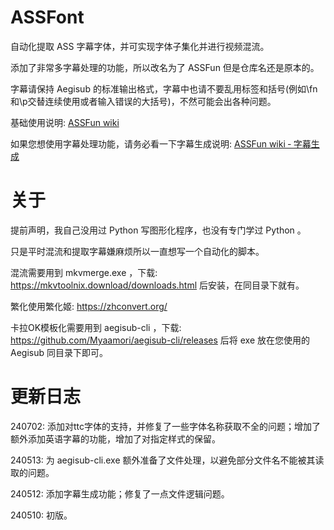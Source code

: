 # ASSFont

自动化提取 ASS 字幕字体，并可实现字体子集化并进行视频混流。

添加了非常多字幕处理的功能，所以改名为了 ASSFun 但是仓库名还是原本的。

字幕请保持 Aegisub 的标准输出格式，字幕中也请不要乱用标签和括号(例如\fn和\p交替连续使用或者输入错误的大括号)，不然可能会出各种问题。

基础使用说明: [ASSFun wiki](https://github.com/KyokuSai/ASSFont/wiki)

如果您想使用字幕处理功能，请务必看一下字幕生成说明: [ASSFun wiki ‐ 字幕生成](https://github.com/KyokuSai/ASSFont/wiki/ASSFun-%E2%80%90-%E8%A7%86%E9%A2%91%E6%B7%B7%E6%B5%81)

# 关于

提前声明，我自己没用过 Python 写图形化程序，也没有专门学过 Python 。

只是平时混流和提取字幕嫌麻烦所以一直想写一个自动化的脚本。

混流需要用到 mkvmerge.exe ，下载: https://mkvtoolnix.download/downloads.html 后安装，在同目录下就有。

繁化使用繁化姬: https://zhconvert.org/

卡拉OK模板化需要用到 aegisub-cli ，下载: https://github.com/Myaamori/aegisub-cli/releases 后将 exe 放在您使用的 Aegisub 同目录下即可。

# 更新日志

240702: 添加对ttc字体的支持，并修复了一些字体名称获取不全的问题；增加了额外添加英语字幕的功能，增加了对指定样式的保留。

240513: 为 aegisub-cli.exe 额外准备了文件处理，以避免部分文件名不能被其读取的问题。

240512: 添加字幕生成功能；修复了一点文件逻辑问题。

240510: 初版。
